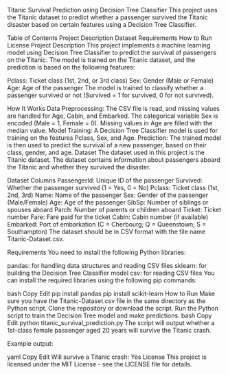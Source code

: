 Titanic Survival Prediction using Decision Tree Classifier
This project uses the Titanic dataset to predict whether a passenger survived the Titanic disaster based on certain features using a Decision Tree Classifier.

Table of Contents
Project Description
Dataset
Requirements
How to Run
License
Project Description
This project implements a machine learning model using Decision Tree Classifier to predict the survival of passengers on the Titanic. The model is trained on the Titanic dataset, and the prediction is based on the following features:

Pclass: Ticket class (1st, 2nd, or 3rd class)
Sex: Gender (Male or Female)
Age: Age of the passenger
The model is trained to classify whether a passenger survived or not (Survived = 1 for survived, 0 for not survived).

How It Works
Data Preprocessing:
The CSV file is read, and missing values are handled for Age, Cabin, and Embarked.
The categorical variable Sex is encoded (Male = 1, Female = 0).
Missing values in Age are filled with the median value.
Model Training:
A Decision Tree Classifier model is used for training on the features Pclass, Sex, and Age.
Prediction:
The trained model is then used to predict the survival of a new passenger, based on their class, gender, and age.
Dataset
The dataset used in this project is the Titanic dataset. The dataset contains information about passengers aboard the Titanic and whether they survived the disaster.

Dataset Columns
PassengerId: Unique ID of the passenger
Survived: Whether the passenger survived (1 = Yes, 0 = No)
Pclass: Ticket class (1st, 2nd, 3rd)
Name: Name of the passenger
Sex: Gender of the passenger (Male/Female)
Age: Age of the passenger
SibSp: Number of siblings or spouses aboard
Parch: Number of parents or children aboard
Ticket: Ticket number
Fare: Fare paid for the ticket
Cabin: Cabin number (if available)
Embarked: Port of embarkation (C = Cherbourg; Q = Queenstown; S = Southampton)
The dataset should be in CSV format with the file name Titanic-Dataset.csv.

Requirements
You need to install the following Python libraries:

pandas: for handling data structures and reading CSV files
sklearn: for building the Decision Tree Classifier model
csv: for reading CSV files
You can install the required libraries using the following pip commands:

bash
Copy
Edit
pip install pandas
pip install scikit-learn
How to Run
Make sure you have the Titanic-Dataset.csv file in the same directory as the Python script.
Clone the repository or download the script.
Run the Python script to train the Decision Tree model and make predictions.
bash
Copy
Edit
python titanic_survival_prediction.py
The script will output whether a 1st-class female passenger aged 20 years will survive the Titanic crash.

Example output:

yaml
Copy
Edit
Will survive a Titanic crash: Yes
License
This project is licensed under the MIT License - see the LICENSE file for details.
